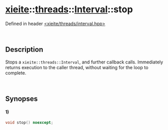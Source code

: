 # [xieite](../../../../../xieite.md)\:\:[threads](../../../../../threads.md)\:\:[Interval](../../../interval.md)\:\:stop
Defined in header [<xieite/threads/interval.hpp>](../../../../../../include/xieite/threads/interval.hpp)

&nbsp;

## Description
Stops a `xieite::threads::Interval`, and further callback calls. Immediately returns execution to the caller thread, without waiting for the loop to complete.

&nbsp;

## Synopses
#### 1)
```cpp
void stop() noexcept;
```
